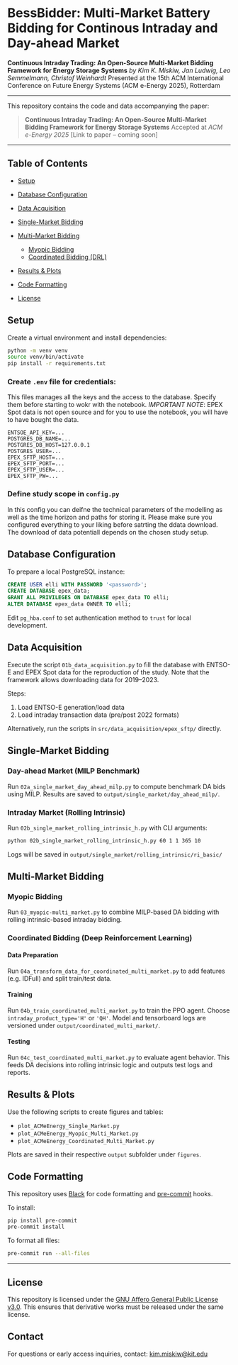 # BessBidder: Multi-Market Battery Bidding for Continous Intraday and Day-ahead Market

**Continuous Intraday Trading: An Open-Source Multi-Market Bidding Framework for Energy Storage Systems**
*by Kim K. Miskiw, Jan Ludwig, Leo Semmelmann, Christof Weinhardt*
Presented at the 15th ACM International Conference on Future Energy Systems (ACM e-Energy 2025), Rotterdam

---

This repository contains the code and data accompanying the paper:

> **Continuous Intraday Trading: An Open-Source Multi-Market Bidding Framework for Energy Storage Systems**
> Accepted at *ACM e-Energy 2025*
> \[Link to paper – coming soon]


---

## Table of Contents

* [Setup](#setup)
* [Database Configuration](#database-configuration)
* [Data Acquisition](#data-acquisition)
* [Single-Market Bidding](#single-market-bidding)
* [Multi-Market Bidding](#multi-market-bidding)

  * [Myopic Bidding](#myopic-bidding)
  * [Coordinated Bidding (DRL)](#coordinated-bidding)
* [Results & Plots](#results--plots)
* [Code Formatting](#code-formatting)
* [License](#license)

## Setup

Create a virtual environment and install dependencies:

```bash
python -m venv venv
source venv/bin/activate
pip install -r requirements.txt
```

### Create `.env` file for credentials:

This files manages all the keys and the access to the database. Specify them before starting to wokr with the notebook. *IMPORTANT NOTE*: EPEX Spot data is not open source and for you to use the notebook, you will have to have bought the data. 

```env
ENTSOE_API_KEY=...
POSTGRES_DB_NAME=...
POSTGRES_DB_HOST=127.0.0.1
POSTGRES_USER=...
EPEX_SFTP_HOST=...
EPEX_SFTP_PORT=...
EPEX_SFTP_USER=...
EPEX_SFTP_PW=...
```

### Define study scope in `config.py`

In this config you can deifne the technical parameters of the modelling as well as the time horizon and paths for storing it. Please make sure you configured everything to your liking before satrting the ddata download. The download of data potentiall depends on the chosen study setup. 

## Database Configuration

To prepare a local PostgreSQL instance:

```sql
CREATE USER elli WITH PASSWORD '<password>';
CREATE DATABASE epex_data;
GRANT ALL PRIVILEGES ON DATABASE epex_data TO elli;
ALTER DATABASE epex_data OWNER TO elli;
```

Edit `pg_hba.conf` to set authentication method to `trust` for local development.

## Data Acquisition

Execute the script `01b_data_acquisition.py` to fill the database with ENTSO-E and EPEX Spot data for the reproduction of the study. Note that the framework allows downloading data for 2019–2023.

Steps:

1. Load ENTSO-E generation/load data
2. Load intraday transaction data (pre/post 2022 formats)

Alternatively, run the scripts in `src/data_acquisition/epex_sftp/` directly.

## Single-Market Bidding

### Day-ahead Market (MILP Benchmark)

Run `02a_single_market_day_ahead_milp.py` to compute benchmark DA bids using MILP.
Results are saved to `output/single_market/day_ahead_milp/`.

### Intraday Market (Rolling Intrinsic)

Run `02b_single_market_rolling_intrinsic_h.py` with CLI arguments:

```bash
python 02b_single_market_rolling_intrinsic_h.py 60 1 1 365 10
```

Logs will be saved in `output/single_market/rolling_intrinsic/ri_basic/`

## Multi-Market Bidding

### Myopic Bidding

Run `03_myopic-multi_market.py` to combine MILP-based DA bidding with rolling intrinsic-based intraday bidding.

### Coordinated Bidding (Deep Reinforcement Learning)

#### Data Preparation

Run `04a_transform_data_for_coordinated_multi_market.py` to add features (e.g. IDFull) and split train/test data.

#### Training

Run `04b_train_coordinated_multi_market.py` to train the PPO agent.
Choose `intraday_product_type='H'` or `'QH'`. Model and tensorboard logs are versioned under `output/coordinated_multi_market/`.

#### Testing

Run `04c_test_coordinated_multi_market.py` to evaluate agent behavior.
This feeds DA decisions into rolling intrinsic logic and outputs test logs and reports.

## Results & Plots

Use the following scripts to create figures and tables:

* `plot_ACMeEnergy_Single_Market.py`
* `plot_ACMeEnergy_Myopic_Multi_Market.py`
* `plot_ACMeEnergy_Coordinated_Multi_Market.py`

Plots are saved in their respective `output` subfolder under `figures`.


## Code Formatting

This repository uses [Black](https://github.com/psf/black) for code formatting and [pre-commit](https://pre-commit.com/) hooks.

To install:

```bash
pip install pre-commit
pre-commit install
```

To format all files:

```bash
pre-commit run --all-files
```

---

## License

This repository is licensed under the [GNU Affero General Public License v3.0](./LICENSES/AGPL-3.0-or-later.txt).
This ensures that derivative works must be released under the same license.

## Contact

For questions or early access inquiries, contact:
[kim.miskiw@kit.edu](mailto:kim.miskiw@kit.edu)
